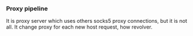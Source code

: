 ### Proxy pipeline
It is proxy server which uses others socks5 proxy connections, but it is not all. 
It change proxy for each new host request, how revolver.
